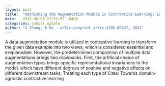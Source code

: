 ```yaml
---
layout: post
title:  "Rethinking the Augmentation Module in Contrastive Learning: Learning Hierarchical Augmentation Invariance with Expanded Views"
date:   2022-06-06 21:51:57 -0400
categories: jekyll update
author: "J Zhang, K Ma - arXiv preprint arXiv:2206.00227, 2022"
---
```

A data augmentation module is utilized in contrastive learning to transform the given data example into two views, which is considered essential and irreplaceable. However, the predetermined composition of multiple data augmentations brings two drawbacks. First, the artificial choice of augmentation types brings specific representational invariances to the model, which have different degrees of positive and negative effects on different downstream tasks. Treating each type of 
Cites: Towards domain-agnostic contrastive learning